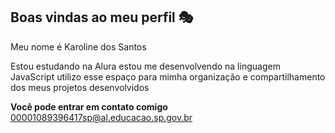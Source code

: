 ## Boas vindas ao meu perfil 🎭

Meu nome é Karoline dos Santos

Estou estudando na Alura
estou me desenvolvendo na linguagem JavaScript
utilizo esse espaço para mimha organização e compartilhamento dos meus projetos desenvolvidos 

**Você pode entrar em contato comigo**
00001089396417sp@al.educacao.sp.gov.br
